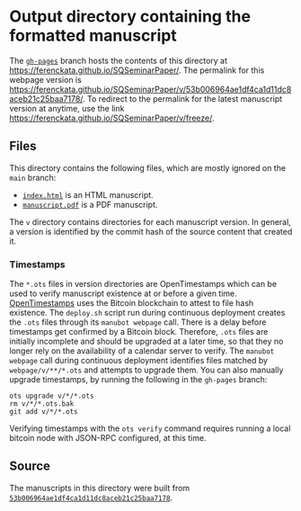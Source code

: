 # Output directory containing the formatted manuscript

The [`gh-pages`](https://github.com/ferenckata/SQSeminarPaper/tree/gh-pages) branch hosts the contents of this directory at <https://ferenckata.github.io/SQSeminarPaper/>.
The permalink for this webpage version is <https://ferenckata.github.io/SQSeminarPaper/v/53b006964ae1df4ca1d11dc8aceb21c25baa7178/>.
To redirect to the permalink for the latest manuscript version at anytime, use the link <https://ferenckata.github.io/SQSeminarPaper/v/freeze/>.

## Files

This directory contains the following files, which are mostly ignored on the `main` branch:

+ [`index.html`](index.html) is an HTML manuscript.
+ [`manuscript.pdf`](manuscript.pdf) is a PDF manuscript.

The `v` directory contains directories for each manuscript version.
In general, a version is identified by the commit hash of the source content that created it.

### Timestamps

The `*.ots` files in version directories are OpenTimestamps which can be used to verify manuscript existence at or before a given time.
[OpenTimestamps](https://opentimestamps.org/) uses the Bitcoin blockchain to attest to file hash existence.
The `deploy.sh` script run during continuous deployment creates the `.ots` files through its `manubot webpage` call.
There is a delay before timestamps get confirmed by a Bitcoin block.
Therefore, `.ots` files are initially incomplete and should be upgraded at a later time, so that they no longer rely on the availability of a calendar server to verify.
The `manubot webpage` call during continuous deployment identifies files matched by `webpage/v/**/*.ots` and attempts to upgrade them.
You can also manually upgrade timestamps, by running the following in the `gh-pages` branch:

```shell
ots upgrade v/*/*.ots
rm v/*/*.ots.bak
git add v/*/*.ots
```

Verifying timestamps with the `ots verify` command requires running a local bitcoin node with JSON-RPC configured, at this time.

## Source

The manuscripts in this directory were built from
[`53b006964ae1df4ca1d11dc8aceb21c25baa7178`](https://github.com/ferenckata/SQSeminarPaper/commit/53b006964ae1df4ca1d11dc8aceb21c25baa7178).
